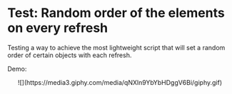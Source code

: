 # Test: Random order of the elements on every refresh

Testing a way to achieve the most lightweight script that will set a random order of certain objects with each refresh.

Demo:

<div style="text-align: center">
![](https://media3.giphy.com/media/qNXln9YbYbHDggV6Bi/giphy.gif)
</div>
